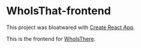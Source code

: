 # WhoIsThat-frontend

This project was bloatwared with [Create React App](https://github.com/facebook/create-react-app).

This is the frontend for [WhoIsThere](https://github.com/xiaoyu2006/whoisthere).
